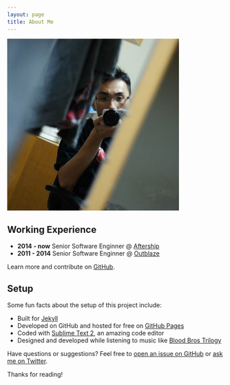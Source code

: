 ```yaml
---
layout: page
title: About Me
---
```


![Profile Image](/public/30883b7.jpg "Profile Image")



## Working Experience

* **2014 - now** Senior Software Enginner @ [Aftership](aftership.com)
* **2011 - 2014** Senior Software Enginner @ [Outblaze](www.outblaze.com)


Learn more and contribute on [GitHub](https://github.com/poole).

## Setup

Some fun facts about the setup of this project include:

* Built for [Jekyll](http://jekyllrb.com)
* Developed on GitHub and hosted for free on [GitHub Pages](https://pages.github.com)
* Coded with [Sublime Text 2](http://sublimetext.com), an amazing code editor
* Designed and developed while listening to music like [Blood Bros Trilogy](https://soundcloud.com/maddecent/sets/blood-bros-series)

Have questions or suggestions? Feel free to [open an issue on GitHub](https://github.com/poole/issues/new) or [ask me on Twitter](https://twitter.com/mdo).

Thanks for reading!
